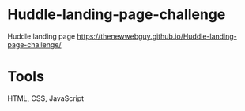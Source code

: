 # Huddle-landing-page-challenge
Huddle landing page
https://thenewwebguy.github.io/Huddle-landing-page-challenge/
# Tools
HTML, CSS, JavaScript
